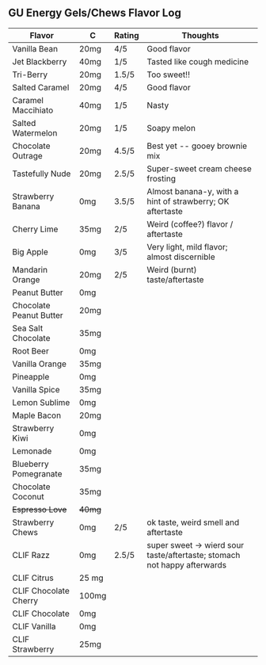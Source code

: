
## GU Energy Gels/Chews Flavor Log

| Flavor | C  | Rating | Thoughts |
|--------|----|--------|----------|
| Vanilla Bean | 20mg |4/5 | Good flavor |
| Jet Blackberry | 40mg | 1/5 | Tasted like cough medicine | 
| Tri-Berry | 20mg | 1.5/5 | Too sweet!! | 
| Salted Caramel | 20mg | 4/5 | Good flavor |
| Caramel Maccihiato | 40mg | 1/5 | Nasty |
| Salted Watermelon | 20mg | 1/5 | Soapy melon |
| Chocolate Outrage | 20mg | 4.5/5 | Best yet -- gooey brownie mix |
| Tastefully Nude | 20mg | 2.5/5 | Super-sweet cream cheese frosting |
| Strawberry Banana | 0mg | 3.5/5 | Almost banana-y, with a hint of strawberry; OK aftertaste |
| Cherry Lime | 35mg | 2/5 | Weird (coffee?) flavor / aftertaste |
| Big Apple | 0mg | 3/5 | Very light, mild flavor; almost discernible |
| Mandarin Orange | 20mg | 2/5 | Weird (burnt) taste/aftertaste |
| Peanut Butter | 0mg | | |
| Chocolate Peanut Butter | 20mg | | |
| Sea Salt Chocolate | 35mg | | |
| Root Beer | 0mg | | |
| Vanilla Orange | 35mg | | |
| Pineapple | 0mg | | |
| Vanilla Spice | 35mg | | |
| Lemon Sublime | 0mg | | |
| Maple Bacon | 20mg | | |
| Strawberry Kiwi | 0mg | | |
| Lemonade | 0mg | | |
| Blueberry Pomegranate | 35mg | | |
| Chocolate Coconut | 35mg | | |
| ~~Espresso Love~~ | ~~40mg~~ | | |
| Strawberry Chews | 0mg | 2/5 | ok taste, weird smell and aftertaste |
| CLIF Razz | 0mg | 2.5/5 | super sweet -> wierd sour taste/aftertaste; stomach not happy afterwards |
| CLIF Citrus | 25 mg | | |
| CLIF Chocolate Cherry | 100mg | | |
| CLIF Chocolate | 0mg | | |
| CLIF Vanilla | 0mg | | |
| CLIF Strawberry | 25mg | | |
